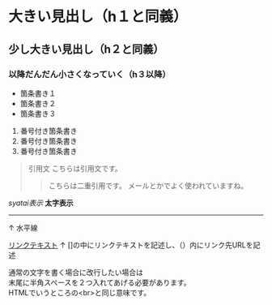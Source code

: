 # 大きい見出し（h１と同義）
## 少し大きい見出し（h２と同義）
### 以降だんだん小さくなっていく（h３以降）

- 箇条書き１
- 箇条書き２
- 箇条書き３
1. 番号付き箇条書き
1. 番号付き箇条書き
1. 番号付き箇条書き

> 引用文
> こちらは引用文です。
>> こちらは二重引用です。
>> メールとかでよく使われていますね。

*syatai表示*
**太字表示**

---
↑
水平線

[リンクテキスト](https://morijyobi.ac.jp)
↑
[]の中にリンクテキストを記述し、（）内にリンク先URLを記述

通常の文字を書く場合に改行したい場合は  
末尾に半角スペースを２つ入れてあげる必要があります。  
HTMLでいうところの\<br>と同じ意味です。
